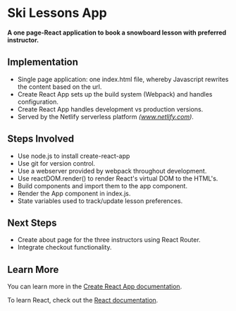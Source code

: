# Ski Lessons App

**A one page-React application to book a snowboard lesson with preferred instructor.**

## Implementation
* Single page application: one index.html file, whereby Javascript rewrites the content based on the url.
* Create React App sets up the build system (Webpack) and handles configuration.
* Create React App handles development vs production versions.
* Served by the Netlify serverless platform *(www.netlify.com)*.

## Steps Involved
* Use node.js to install create-react-app
* Use git for version control.
* Use a webserver provided by webpack throughout development. 
* Use reactDOM.render() to render React's virtual DOM to the HTML's.
* Build components and import them to the app component. 
* Render the App component in index.js.
* State variables used to track/update lesson preferences. 

## Next Steps
* Create about page for the three instructors using React Router.
* Integrate checkout functionality.

## Learn More

You can learn more in the [Create React App documentation](https://facebook.github.io/create-react-app/docs/getting-started).

To learn React, check out the [React documentation](https://reactjs.org/).


